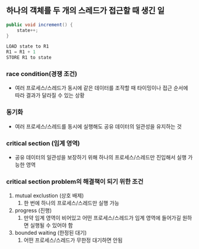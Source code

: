 ## 하나의 객체를 두 개의 스레드가 접근할 때 생긴 일

```java
public void increment() {
    state++;
}

LOAD state to R1
R1 = R1 + 1
STORE R1 to state
```

### race condition(경쟁 조건)

* 여러 프로세스/스레드가 동시에 같은 데이터를 조작할 때 타이밍이나 접근 순서에 따라 결과가 달라질 수 있는 상황

### 동기화

* 여러 프로세스/스레드를 동시에 실행해도 공유 데이터의 일관성을 유지하는 것

### critical section (임계 영역)

* 공유 데이터의 일관성을 보장하기 위해 하나의 프로세스/스레드만 진입해서 실행 가능한 영역

### critical section problem의 해결책이 되기 위한 조건
1. mutual exclustion (상호 배제)
    1. 한 번에 하나의 프로세스/스레드만 실행 가능
2. progress (진행)
    1. 만약 임계 영역이 비어있고 어떤 프로세스/스레드가 임계 영역에 들어가길 원하면 실행될 수 있어야 함
3. bounded waiting (한정된 대기)
    1. 어떤 프로세스/스레드가 무한정 대기하면 안됨
